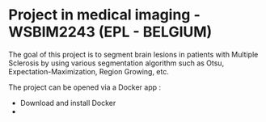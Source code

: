 # Project in medical imaging - WSBIM2243 (EPL - BELGIUM) 
The goal of this project is to segment brain lesions in patients with Multiple Sclerosis by using various segmentation algorithm such as Otsu, Expectation-Maximization, Region Growing, etc. 

The project can be opened via a Docker app : 

- Download and install Docker
- 


